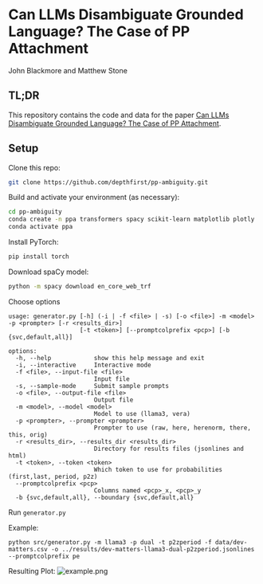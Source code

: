 # Can LLMs Disambiguate Grounded Language? The Case of PP Attachment
John Blackmore and Matthew Stone

## TL;DR
This repository contains the code and data for the paper [Can LLMs Disambiguate Grounded Language? The Case of PP Attachment](https://ranlp.org/ranlp2025/index.php/accepted-papers/). 

## Setup
Clone this repo:
```sh
git clone https://github.com/depthfirst/pp-ambiguity.git
```
Build and activate your environment (as necessary):
```sh
cd pp-ambiguity
conda create -n ppa transformers spacy scikit-learn matplotlib plotly
conda activate ppa
```
Install PyTorch:
```sh
pip install torch
```

Download spaCy model:
```sh
python -m spacy download en_core_web_trf
```

Choose options
```
usage: generator.py [-h] (-i | -f <file> | -s) [-o <file>] -m <model> -p <prompter> [-r <results_dir>]
                    [-t <token>] [--promptcolprefix <pcp>] [-b {svc,default,all}]

options:
  -h, --help            show this help message and exit
  -i, --interactive     Interactive mode
  -f <file>, --input-file <file>
                        Input file
  -s, --sample-mode     Submit sample prompts
  -o <file>, --output-file <file>
                        Output file
  -m <model>, --model <model>
                        Model to use (llama3, vera)
  -p <prompter>, --prompter <prompter>
                        Prompter to use (raw, here, herenorm, there, this, orig)
  -r <results_dir>, --results_dir <results_dir>
                        Directory for results files (jsonlines and html)
  -t <token>, --token <token>
                        Which token to use for probabilities (first,last, period, p2z)
  --promptcolprefix <pcp>
                        Columns named <pcp>_x, <pcp>_y
  -b {svc,default,all}, --boundary {svc,default,all}
```

Run ```generator.py```

Example:
```
python src/generator.py -m llama3 -p dual -t p2zperiod -f data/dev-matters.csv -o ../results/dev-matters-llama3-dual-p2zperiod.jsonlines --promptcolprefix pe
```
Resulting Plot:
![example.png](images/example.png)
